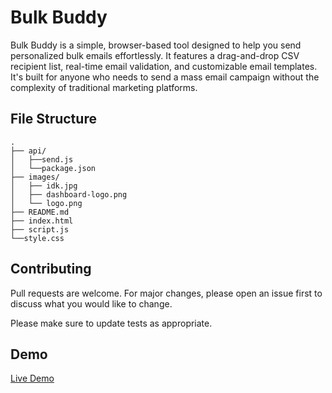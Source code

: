 # Bulk Buddy

Bulk Buddy is a simple, browser-based tool designed to help you send personalized bulk emails effortlessly. It features a drag-and-drop CSV recipient list, real-time email validation, and customizable email templates. It's built for anyone who needs to send a mass email campaign without the complexity of traditional marketing platforms.

## File Structure

```
.
├── api/
│   ├──send.js
│   └──package.json
├── images/
│   ├── idk.jpg
│   ├── dashboard-logo.png
│   └── logo.png
├── README.md
├── index.html
├── script.js
└──style.css
```

## Contributing

Pull requests are welcome. For major changes, please open an issue first
to discuss what you would like to change.

Please make sure to update tests as appropriate.


## Demo

[Live Demo](https://thebulkbuddy.vercel.app)